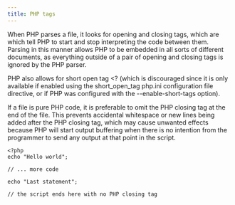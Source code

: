 ```yaml
---
title: PHP tags
---
```


When PHP parses a file, it looks for opening and closing tags, which are <?php and ?> which tell PHP to start and stop interpreting the code between them. Parsing in this manner allows PHP to be embedded in all sorts of different documents, as everything outside of a pair of opening and closing tags is ignored by the PHP parser.

PHP also allows for short open tag <? (which is discouraged since it is only available if enabled using the short_open_tag php.ini configuration file directive, or if PHP was configured with the --enable-short-tags option).

If a file is pure PHP code, it is preferable to omit the PHP closing tag at the end of the file. This prevents accidental whitespace or new lines being added after the PHP closing tag, which may cause unwanted effects because PHP will start output buffering when there is no intention from the programmer to send any output at that point in the script.

```
<?php
echo "Hello world";

// ... more code

echo "Last statement";

// the script ends here with no PHP closing tag
```
